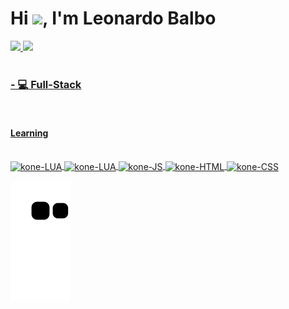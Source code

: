 <h1 align="left">Hi <img src="https://raw.githubusercontent.com/kaueMarques/kaueMarques/master/hi.gif" width="30px">, I'm Leonardo Balbo</h1>



<div>
  <a href="https://github.com/leobalbo">
  <img height="135em" src="https://github-readme-stats.vercel.app/api?username=leobalbo&show_icons=true&theme=dark&include_all_commits=true&count_private=true"/>
  <img height="125em" src="https://github-readme-stats.vercel.app/api/top-langs/?username=leobalbo&layout=compact&langs_count=7&theme=dark"/>
</div>

<br>

### - 💻 Full-Stack

<br>
 
#### Learning
<div style="display: inline_block"><br>
  <img align="center" alt="kone-LUA" height="40" width="50" src="https://cdn.jsdelivr.net/gh/devicons/devicon/icons/lua/lua-original-wordmark.svg">
<img align="center" alt="kone-LUA" height="40" width="50" src="https://cdn.jsdelivr.net/gh/devicons/devicon/icons/mysql/mysql-original.svg">
  <img align="center" alt="kone-JS" height="40" width="50" src="https://cdn.jsdelivr.net/gh/devicons/devicon/icons/javascript/javascript-plain.svg">
  <img align="center" alt="kone-HTML" height="40" width="50" src="https://cdn.jsdelivr.net/gh/devicons/devicon/icons/html5/html5-original.svg">
  <img align="center" alt="kone-CSS" height="40" width="50" src="https://cdn.jsdelivr.net/gh/devicons/devicon/icons/css3/css3-original.svg">
          
 </div>
 
 ![Snake animation](https://github.com/leobalbo/leobalbo/blob/output/github-contribution-grid-snake.svg)
